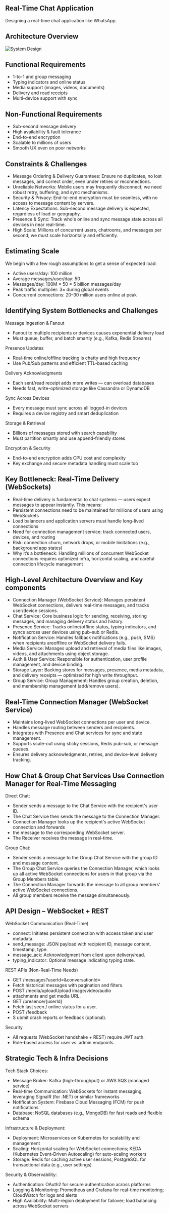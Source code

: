 ## Real-Time Chat Application

Designing a real-time chat application like WhatsApp.

## Architecture Overview

![System Design](./arch.svg)

## Functional Requirements

- 1-to-1 and group messaging
- Typing indicators and online status
- Media support (images, videos, documents)
- Delivery and read receipts
- Multi-device support with sync

## Non-Functional Requirements

- Sub-second message delivery
- High availability & fault tolerance
- End-to-end encryption
- Scalable to millions of users
- Smooth UX even on poor networks

## Constraints & Challenges

- Message Ordering & Delivery Guarantees: Ensure no duplicates, no lost messages, and correct order, even under retries or reconnections.
- Unreliable Networks: Mobile users may frequently disconnect; we need robust retry, buffering, and sync mechanisms.
- Security & Privacy: End-to-end encryption must be seamless, with no access to message content by servers.
- Latency Expectations: Sub-second message delivery is expected, regardless of load or geography.
- Presence & Sync: Track who's online and sync message state across all devices in near real-time.
- High Scale: Millions of concurrent users, chatrooms, and messages per second; we must scale horizontally and efficiently.

## Estimating Scale

We begin with a few rough assumptions to get a sense of expected load:

- Active users/day: 100 million
- Average messages/user/day: 50
- Messages/day: 100M × 50 = 5 billion messages/day
- Peak traffic multiplier: 3× during global events
- Concurrent connections: 20–30 million users online at peak

## Identifying System Bottlenecks and Challenges

Message Ingestion & Fanout

- Fanout to multiple recipients or devices causes exponential delivery load
- Must queue, buffer, and batch smartly (e.g., Kafka, Redis Streams)

Presence Updates

- Real-time online/offline tracking is chatty and high frequency
- Use Pub/Sub patterns and efficient TTL-based caching

Delivery Acknowledgments

- Each sent/read receipt adds more writes — can overload databases
- Needs fast, write-optimized storage like Cassandra or DynamoDB

Sync Across Devices

- Every message must sync across all logged-in devices
- Requires a device registry and smart deduplication

Storage & Retrieval

- Billions of messages stored with search capability
- Must partition smartly and use append-friendly stores

Encryption & Security

- End-to-end encryption adds CPU cost and complexity
- Key exchange and secure metadata handling must scale too

## Key Bottleneck: Real-Time Delivery (WebSockets)

- Real-time delivery is fundamental to chat systems — users expect messages to
  appear instantly. This means:
- Persistent connections need to be maintained for millions of users using WebSockets
- Load balancers and application servers must handle long-lived connections
- Need for connection management service: track connected users, devices, and routing
- Risk: connection churn, network drops, or mobile limitations (e.g., background app states)
- Why it’s a bottleneck: Handling millions of concurrent WebSocket connections requires optimized infra, horizontal scaling, and careful connection lifecycle management

## High-Level Architecture Overview and Key components

- Connection Manager (WebSocket Service): Manages persistent WebSocket connections, delivers real-time messages, and tracks user/device sessions.
- Chat Service: Core business logic for sending, receiving, storing messages, and managing delivery status and history.
- Presence Service: Tracks online/offline status, typing indicators, and syncs across user devices using pub-sub or Redis.
- Notification Service: Handles fallback notifications (e.g., push, SMS) when recipients areoffline or WebSocket delivery fails.
- Media Service: Manages upload and retrieval of media files like images, videos, and attachments using object storage.
- Auth & User Service: Responsible for authentication, user profile management, and device binding.
- Storage Layer: Backing stores for messages, presence, media metadata, and delivery receipts — optimized for high write throughput.
- Group Service: Group Management: Handles group creation, deletion, and membership management (add/remove users).

## Real-Time Connection Manager (WebSocket Service)

- Maintains long-lived WebSocket connections per user and device.
- Handles message routing between senders and recipients.
- Integrates with Presence and Chat services for sync and state management.
- Supports scale-out using sticky sessions, Redis pub-sub, or message queues.
- Ensures delivery acknowledgments, retries, and device-level delivery tracking.

## How Chat & Group Chat Services Use Connection Manager for Real-Time Messaging

Direct Chat:

- Sender sends a message to the Chat Service with the recipient's user ID.
- The Chat Service then sends the message to the Connection Manager.
- Connection Manager looks up the recipient's active WebSocket connection and forwards
- the message to the corresponding WebSocket server.
- The Receiver receives the message in real-time.

Group Chat:

- Sender sends a message to the Group Chat Service with the group ID and message content.
- The Group Chat Service queries the Connection Manager, which looks up all active WebSocket connections for users in that group via the Group Members table.
- The Connection Manager forwards the message to all group members' active WebSocket connections.
- All group members receive the message simultaneously.

## API Design – WebSocket + REST

WebSocket Communication (Real-Time)

- connect: Initiates persistent connection with access token and user metadata.
- send_message: JSON payload with recipient ID, message content, timestamp, type.
- message_ack: Acknowledgment from client upon delivery/read.
- typing_indicator: Optional message indicating typing state.

REST APIs (Non-Real-Time Needs)

- GET /messages?userId=&conversationId=
- Fetch historical messages with pagination and filters.
- POST /media/uploadUpload image/video/audio
- attachments and get media URL.
- GET /presence/{userId}
- Fetch last seen / online status for a user.
- POST /feedback
- S ubmit crash reports or feedback (optional).

Security

- All requests (WebSocket handshake + REST) require JWT auth.
- Role-based access for user vs. admin endpoints.

## Strategic Tech & Infra Decisions

Tech Stack Choices:

- Message Broker: Kafka (high-throughput) or AWS SQS (managed service)
- Real-time Communication: WebSockets for instant messaging, leveraging SignalR (for .NET) or similar frameworks
- Notification System: Firebase Cloud Messaging (FCM) for push notifications
- Database: NoSQL databases (e.g., MongoDB) for fast reads and flexible schema

Infrastructure & Deployment:

- Deployment: Microservices on Kubernetes for scalability and management
- Scaling: Horizontal scaling for WebSocket connections; KEDA (Kubernetes Event-Driven Autoscaling) for auto-scaling workers
- Storage: Redis for caching active user sessions, PostgreSQL for transactional data (e.g., user settings)

Security & Observability:

- Authentication: OAuth2 for secure authentication across platforms
- Logging & Monitoring: Prometheus and Grafana for real-time monitoring; CloudWatch for logs and alerts
- High Availability: Multi-region deployment for failover; load balancing across WebSocket servers
